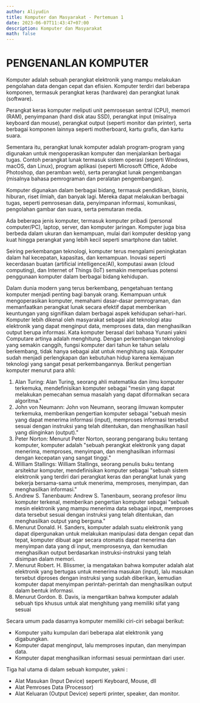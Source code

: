 ```yaml
---
author: Aliyudin
title: Komputer dan Masyarakat - Pertemuan 1
date: 2023-06-07T11:43:47+07:00
description: Komputer dan Masyarakat
math: false
---
```

# PENGENANLAN KOMPUTER

Komputer adalah sebuah perangkat elektronik yang mampu melakukan pengolahan data dengan cepat dan efisien. Komputer terdiri dari beberapa komponen, termasuk perangkat keras (hardware) dan perangkat lunak (software).

Perangkat keras komputer meliputi unit pemrosesan sentral (CPU), memori (RAM), penyimpanan (hard disk atau SSD), perangkat input (misalnya keyboard dan mouse), perangkat output (seperti monitor dan printer), serta berbagai komponen lainnya seperti motherboard, kartu grafis, dan kartu suara.

Sementara itu, perangkat lunak komputer adalah program-program yang digunakan untuk mengoperasikan komputer dan menjalankan berbagai tugas. Contoh perangkat lunak termasuk sistem operasi (seperti Windows, macOS, dan Linux), program aplikasi (seperti Microsoft Office, Adobe Photoshop, dan peramban web), serta perangkat lunak pengembangan (misalnya bahasa pemrograman dan peralatan pengembangan).

Komputer digunakan dalam berbagai bidang, termasuk pendidikan, bisnis, hiburan, riset ilmiah, dan banyak lagi. Mereka dapat melakukan berbagai tugas, seperti pemrosesan data, penyimpanan informasi, komunikasi, pengolahan gambar dan suara, serta pemutaran media.

Ada beberapa jenis komputer, termasuk komputer pribadi (personal computer/PC), laptop, server, dan komputer jaringan. Komputer juga bisa berbeda dalam ukuran dan kemampuan, mulai dari komputer desktop yang kuat hingga perangkat yang lebih kecil seperti smartphone dan tablet.

Seiring perkembangan teknologi, komputer terus mengalami peningkatan dalam hal kecepatan, kapasitas, dan kemampuan. Inovasi seperti kecerdasan buatan (artificial intelligence/AI), komputasi awan (cloud computing), dan Internet of Things (IoT) semakin memperluas potensi penggunaan komputer dalam berbagai bidang kehidupan.

Dalam dunia modern yang terus berkembang, pengetahuan tentang komputer menjadi penting bagi banyak orang. Kemampuan untuk mengoperasikan komputer, memahami dasar-dasar pemrograman, dan memanfaatkan perangkat lunak secara efektif dapat memberikan keuntungan yang signifikan dalam berbagai aspek kehidupan sehari-hari.
Komputer lebih dikenal oleh masyarakat sebagai alat teknologi atau elektronik yang dapat menginput data, memproses data, dan menghasilkan output berupa informasi. Kata komputer berasal dari bahasa Yunani yakni Computare artinya adalah menghitung. Dengan perkembangan teknologi yang semakin canggih, fungsi komputer dari tahun ke tahun selalu berkembang, tidak hanya sebagai alat untuk menghitung saja. Komputer sudah menjadi perlengkapan dan kebutuhan hidup karena kemajuan teknologi yang sangat pesat perkembangannya. Berikut pengertian komputer menurut para ahli:

1. Alan Turing: Alan Turing, seorang ahli matematika dan ilmu komputer terkemuka, mendefinisikan komputer sebagai "mesin yang dapat melakukan pemecahan semua masalah yang dapat diformalkan secara algoritma."
2. John von Neumann: John von Neumann, seorang ilmuwan komputer terkemuka, memberikan pengertian komputer sebagai "sebuah mesin yang dapat menerima informasi (input), memproses informasi tersebut sesuai dengan instruksi yang telah ditentukan, dan menghasilkan hasil yang diinginkan (output)."
3. Peter Norton: Menurut Peter Norton, seorang pengarang buku tentang komputer, komputer adalah "sebuah perangkat elektronik yang dapat menerima, memproses, menyimpan, dan menghasilkan informasi dengan kecepatan yang sangat tinggi."
4. William Stallings: William Stallings, seorang penulis buku tentang arsitektur komputer, mendefinisikan komputer sebagai "sebuah sistem elektronik yang terdiri dari perangkat keras dan perangkat lunak yang bekerja bersama-sama untuk menerima, memproses, menyimpan, dan menghasilkan informasi."
5. Andrew S. Tanenbaum: Andrew S. Tanenbaum, seorang profesor ilmu komputer terkenal, memberikan pengertian komputer sebagai "sebuah mesin elektronik yang mampu menerima data sebagai input, memproses data tersebut sesuai dengan instruksi yang telah ditentukan, dan menghasilkan output yang berguna."
6. Menurut Donald. H. Sanders, komputer adalah suatu elektronik yang dapat dipergunakan untuk melakukan manipulasi data dengan cepat dan tepat, komputer dibuat agar secara otomatis dapat menerima dan menyimpan data yang di input, memprosesnya, dan kemudian menghasilkan output berdasarkan instruksi-instruksi yang telah disimpan dalam memori.
7. Menurut Robert. H. Blissmer, ia mengatakan bahwa komputer adalah alat elektronik yang bertugas untuk menerima masukan (input), lalu masukan tersebut diproses dengan instruksi yang sudah diberikan, kemudian komputer dapat menyimpan perintah-perintah dan menghasilkan output dalam bentuk informasi.
8. Menurut Gordon. B. Davis, ia mengartikan bahwa komputer adalah sebuah tips khusus untuk alat menghitung yang memiliki sifat yang sesuai

Secara umum pada dasarnya komputer memiliki ciri-ciri sebagai berikut:
- Komputer yaitu kumpulan dari beberapa alat elektronik yang digabungkan.
- Komputer dapat menginput, lalu memproses inputan, dan menyimpan data.
- Komputer dapat menghasilkan informasi sesuai permintaan dari user.

Tiga hal utama di dalam sebuah komputer, yakni :
- Alat Masukan (Input Device) seperti Keyboard, Mouse, dll
- Alat Pemroses Data (Processor)
- Alat Keluaran (Output Device) seperti printer, speaker, dan monitor.